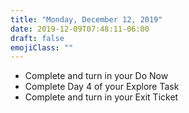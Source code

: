 ```yaml
---
title: "Monday, December 12, 2019"
date: 2019-12-09T07:48:11-06:00
draft: false
emojiClass: ""
---
```


- Complete and turn in your Do Now
- Complete Day 4 of your Explore Task
- Complete and turn in your Exit Ticket